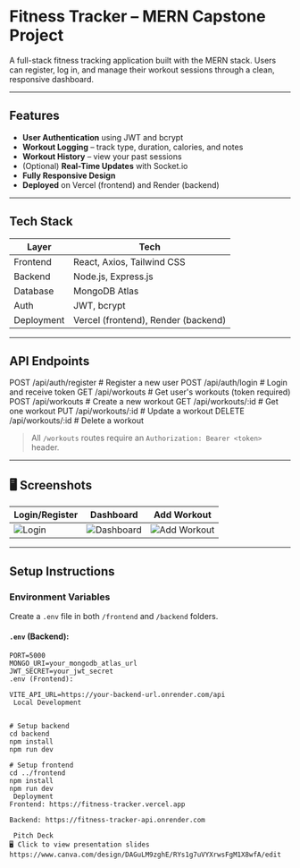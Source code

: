 #  Fitness Tracker – MERN Capstone Project

A full-stack fitness tracking application built with the MERN stack. Users can register, log in, and manage their workout sessions through a clean, responsive dashboard.

---

##  Features

-  **User Authentication** using JWT and bcrypt
-  **Workout Logging** – track type, duration, calories, and notes
-  **Workout History** – view your past sessions
-  (Optional) **Real-Time Updates** with Socket.io
-  **Fully Responsive Design**
-  **Deployed** on Vercel (frontend) and Render (backend)

---

##  Tech Stack

| Layer      | Tech               |
|------------|--------------------|
| Frontend   | React, Axios, Tailwind CSS |
| Backend    | Node.js, Express.js |
| Database   | MongoDB Atlas      |
| Auth       | JWT, bcrypt        |
| Deployment | Vercel (frontend), Render (backend) |

---

##  API Endpoints

POST /api/auth/register # Register a new user
POST /api/auth/login # Login and receive token
GET /api/workouts # Get user's workouts (token required)
POST /api/workouts # Create a new workout
GET /api/workouts/:id # Get one workout
PUT /api/workouts/:id # Update a workout
DELETE /api/workouts/:id # Delete a workout



> All `/workouts` routes require an `Authorization: Bearer <token>` header.

---

## 🖥 Screenshots

| Login/Register | Dashboard | Add Workout |
|----------------|-----------|-------------|
| ![Login](./screenshots/login.png) | ![Dashboard](./screenshots/dashboard.png) | ![Add Workout](./screenshots/add.png) |



---

##  Setup Instructions

###  Environment Variables

Create a `.env` file in both `/frontend` and `/backend` folders.

#### `.env` (Backend):
```env
PORT=5000
MONGO_URI=your_mongodb_atlas_url
JWT_SECRET=your_jwt_secret
.env (Frontend):

VITE_API_URL=https://your-backend-url.onrender.com/api
 Local Development


# Setup backend
cd backend
npm install
npm run dev

# Setup frontend
cd ../frontend
npm install
npm run dev
 Deployment
Frontend: https://fitness-tracker.vercel.app

Backend: https://fitness-tracker-api.onrender.com

 Pitch Deck
🖥 Click to view presentation slides https://www.canva.com/design/DAGuLM9zghE/RYs1g7uVYXrwsFgM1X8wfA/edit
